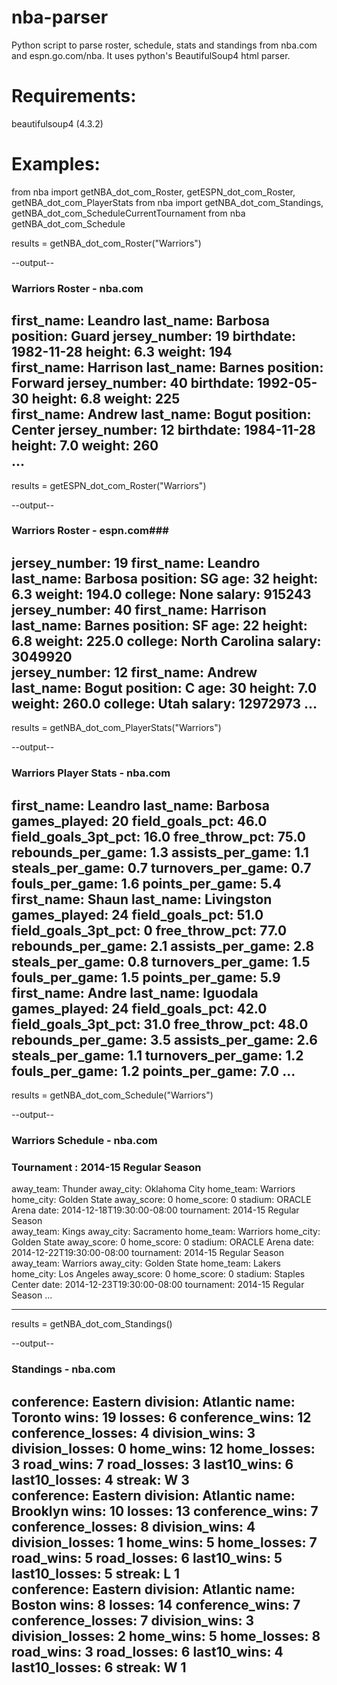 nba-parser
==========

Python script to parse roster, schedule, stats and standings from nba.com and espn.go.com/nba. It uses python's BeautifulSoup4 html parser.

Requirements:
============
beautifulsoup4 (4.3.2)

Examples:
=========

from nba import getNBA_dot_com_Roster, getESPN_dot_com_Roster, getNBA_dot_com_PlayerStats
from nba import getNBA_dot_com_Standings, getNBA_dot_com_ScheduleCurrentTournament
from nba getNBA_dot_com_Schedule

results = getNBA_dot_com_Roster("Warriors")

--output--
### Warriors Roster - nba.com ###

first_name: Leandro  last_name: Barbosa  position: Guard  jersey_number: 19  birthdate: 1982-11-28  height: 6.3  weight: 194  
first_name: Harrison  last_name: Barnes  position: Forward  jersey_number: 40  birthdate: 1992-05-30  height: 6.8  weight: 225  
first_name: Andrew  last_name: Bogut  position: Center  jersey_number: 12  birthdate: 1984-11-28  height: 7.0  weight: 260  
...
----------

results = getESPN_dot_com_Roster("Warriors")

--output--
### Warriors Roster - espn.com###

jersey_number: 19  first_name: Leandro  last_name: Barbosa  position: SG  age: 32  height: 6.3  weight: 194.0  college: None  salary: 915243  
jersey_number: 40  first_name: Harrison  last_name: Barnes  position: SF  age: 22  height: 6.8  weight: 225.0  college: North Carolina  salary: 3049920  
jersey_number: 12  first_name: Andrew  last_name: Bogut  position: C  age: 30  height: 7.0  weight: 260.0  college: Utah  salary: 12972973
...
----------

results = getNBA_dot_com_PlayerStats("Warriors")

--output--
### Warriors Player Stats - nba.com ###

first_name: Leandro  last_name: Barbosa  games_played: 20  field_goals_pct: 46.0  field_goals_3pt_pct: 16.0  free_throw_pct: 75.0  rebounds_per_game: 1.3  assists_per_game: 1.1  steals_per_game: 0.7  turnovers_per_game: 0.7  fouls_per_game: 1.6  points_per_game: 5.4  
first_name: Shaun  last_name: Livingston  games_played: 24  field_goals_pct: 51.0  field_goals_3pt_pct: 0  free_throw_pct: 77.0  rebounds_per_game: 2.1  assists_per_game: 2.8  steals_per_game: 0.8  turnovers_per_game: 1.5  fouls_per_game: 1.5  points_per_game: 5.9  
first_name: Andre  last_name: Iguodala  games_played: 24  field_goals_pct: 42.0  field_goals_3pt_pct: 31.0  free_throw_pct: 48.0  rebounds_per_game: 3.5  assists_per_game: 2.6  steals_per_game: 1.1  turnovers_per_game: 1.2  fouls_per_game: 1.2  points_per_game: 7.0 
...
----------

results = getNBA_dot_com_Schedule("Warriors")

--output--
### Warriors Schedule - nba.com ###
### Tournament : 2014-15 Regular Season ###

away_team: Thunder  away_city: Oklahoma City  home_team: Warriors  home_city: Golden State  away_score: 0  home_score: 0  stadium: ORACLE Arena  date: 2014-12-18T19:30:00-08:00  tournament: 2014-15 Regular Season  
away_team: Kings  away_city: Sacramento  home_team: Warriors  home_city: Golden State  away_score: 0  home_score: 0  stadium: ORACLE Arena  date: 2014-12-22T19:30:00-08:00  tournament: 2014-15 Regular Season  
away_team: Warriors  away_city: Golden State  home_team: Lakers  home_city: Los Angeles  away_score: 0  home_score: 0  stadium: Staples Center  date: 2014-12-23T19:30:00-08:00  tournament: 2014-15 Regular Season
...

---------

results = getNBA_dot_com_Standings()

--output--
### Standings - nba.com ###

conference: Eastern  division: Atlantic  name: Toronto  wins: 19  losses: 6  conference_wins: 12  conference_losses: 4  division_wins: 3  division_losses: 0  home_wins: 12  home_losses: 3  road_wins: 7  road_losses: 3  last10_wins: 6  last10_losses: 4  streak: W 3  
conference: Eastern  division: Atlantic  name: Brooklyn  wins: 10  losses: 13  conference_wins: 7  conference_losses: 8  division_wins: 4  division_losses: 1  home_wins: 5  home_losses: 7  road_wins: 5  road_losses: 6  last10_wins: 5  last10_losses: 5  streak: L 1  
conference: Eastern  division: Atlantic  name: Boston  wins: 8  losses: 14  conference_wins: 7  conference_losses: 7  division_wins: 3  division_losses: 2  home_wins: 5  home_losses: 8  road_wins: 3  road_losses: 6  last10_wins: 4  last10_losses: 6  streak: W 1
----------



